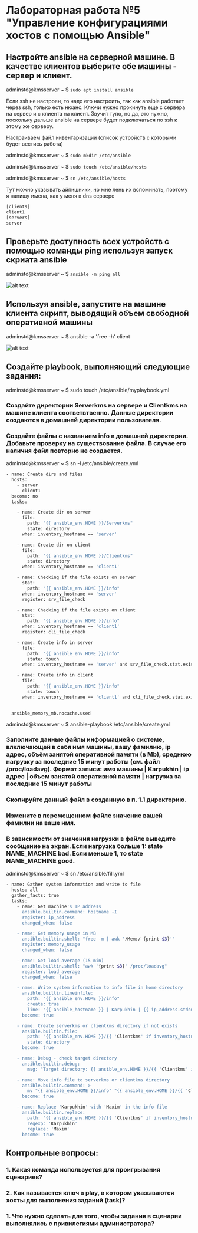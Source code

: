 # Лабораторная работа №5 "Управление конфигурациями хостов с помощью Ansible"

## Настройте ansible на серверной машине. В качестве клиентов выберите обе машины - сервер и клиент.

adminstd@kmsserver ~ $ `sudo apt install ansible`

Если ssh не настроен, то надо его настроить, так как ansible работает через ssh, только есть нюанс. Ключи нужно прокинуть еще с сервера на сервер и с клиента на клиент. Звучит тупо, но да, это нужно, поскольку дальше ansible на сервере будет подключаться по ssh к этому же серверу.

Настраиваем файл инвентаризации (список устройств с которыми будет вестись работа)

adminstd@kmsserver ~ $ `sudo mkdir /etc/ansible`

adminstd@kmsserver ~ $ `sudo touch /etc/ansible/hosts`

adminstd@kmsserver ~ $ `sn /etc/ansible/hosts` 

Тут можно указывать айпишники, но мне лень их вспоминать, поэтому я напишу имена, как у меня в dns сервере

```bash
[clients]
client1 
[servers]
server  
```

## Проверьте доступность всех устройств с помощью команды ping используя запуск скриата ansible

adminstd@kmsserver ~ $ `ansible -m ping all`

![alt text](.pic/image-19.png)

## Используя ansible, запустите на машине клиента скрипт, выводящий объем свободной оперативной машины

adminstd@kmsserver ~ $ ansible -a 'free -h' client

![alt text](.pic/image-20.png)

## Создайте playbook, выполняющий следующие задания:

adminstd@kmsserver ~ $ sudo touch /etc/ansible/myplaybook.yml

### Создайте директории Serverkms на сервере и Clientkms на машине клиента соответвтвенно. Данные директории создаются в домашней директории пользователя.

### Создайте файлы с названием info в домашней директории. Добавьте проверку на существование файла. В случае его наличия файл повторно не создается.

adminstd@kmsserver ~ $ sn -l /etc/ansible/create.yml 

```bash
- name: Create dirs and files
  hosts:
    - server
    - client1
  become: no
  tasks:

    - name: Create dir on server
      file:
        path: "{{ ansible_env.HOME }}/Serverkms"
        state: directory
      when: inventory_hostname == 'server'

    - name: Create dir on client
      file:
        path: "{{ ansible_env.HOME }}/Clientkms"
        state: directory
      when: inventory_hostname == 'client1'

    - name: Checking if the file exists on server
      stat:
        path: "{{ ansible_env.HOME }}/info"
      when: inventory_hostname == 'server'
      register: srv_file_check

    - name: Checking if the file exists on client
      stat:
        path: "{{ ansible_env.HOME }}/info"
      when: inventory_hostname == 'client1'
      register: cli_file_check

    - name: Create info in server
      file:
        path: "{{ ansible_env.HOME }}/info"
        state: touch
      when: inventory_hostname == 'server' and srv_file_check.stat.exists == false

    - name: Create info in client
      file:
        path: "{{ ansible_env.HOME }}/info"
        state: touch
      when: inventory_hostname == 'client1' and cli_file_check.stat.exists == false

  
  ansible_memory_mb.nocache.used
```

adminstd@kmsserver ~ $ ansible-playbook /etc/ansible/create.yml

### Заполните данные файлы информацией о системе, влключающей в себя имя машины, вашу фамилию, ip адрес, объём занятой оперативной памяти (в Mb), среднюю нагрузку за последние 15 минут работы (см. файл /proc/loadavg). Формат записи: имя машины | Karpukhin | ip адрес | объем занятой оперативной памяти | нагрузка за последние 15 минут работы

### Скопируйте данный файл в созданную в п. 1.1 директорию.

### Измените в перемещенном файле значение вашей фамилии на ваше имя.

### В зависимости от значения нагрузки в файле выведите сообщение на экран. Если нагрузка больше 1: state NAME_MACHINE bad. Если меньше 1, то state NAME_MACHINE good.

adminstd@kmsserver ~ $ sn /etc/ansible/fill.yml 

```bash
- name: Gather system information and write to file
  hosts: all
  gather_facts: true
  tasks:
    - name: Get machine's IP address
      ansible.builtin.command: hostname -I
      register: ip_address
      changed_when: false

    - name: Get memory usage in MB
      ansible.builtin.shell: "free -m | awk '/Mem:/ {print $3}'"
      register: memory_usage
      changed_when: false

    - name: Get load average (15 min)
      ansible.builtin.shell: "awk '{print $3}' /proc/loadavg"
      register: load_average
      changed_when: false

    - name: Write system information to info file in home directory
      ansible.builtin.lineinfile:
        path: "{{ ansible_env.HOME }}/info"
        create: true
        line: "{{ ansible_hostname }} | Karpukhin | {{ ip_address.stdout.strip() }} | {{ memory_usage.stdout.strip() }} | {{ load_average.stdout.strip() }}"
      become: true

    - name: Create serverkms or clientkms directory if not exists
      ansible.builtin.file:
        path: "{{ ansible_env.HOME }}/{{ 'Clientkms' if inventory_hostname == 'client1' else 'Serverkms' }}"
        state: directory
      become: true

    - name: Debug - check target directory
      ansible.builtin.debug:
        msg: "Target directory: {{ ansible_env.HOME }}/{{ 'Clientkms' if inventory_hostname == 'client1' else 'Serverkms' }}"

    - name: Move info file to serverkms or clientkms directory
      ansible.builtin.command: >
        mv "{{ ansible_env.HOME }}/info" "{{ ansible_env.HOME }}/{{ 'Clientkms' if inventory_hostname == 'client1' else 'Serverkms' }}/info"
      become: true

    - name: Replace 'Karpukhin' with 'Maxim' in the info file
      ansible.builtin.replace:
        path: "{{ ansible_env.HOME }}/{{ 'Clientkms' if inventory_hostname == 'client1' else 'Serverkms' }}/info"
        regexp: 'Karpukhin'
        replace: 'Maxim'
      become: true
```

## Контрольные вопросы:

### 1. Какая команда используется для проигрывания сценариев?

### 2. Как называется ключ в play, в котором указываются хосты для выполнения заданий (task)?

### 1. Что нужно сделать для того, чтобы задания в сценарии выполнялись с привилегиями администратора?
